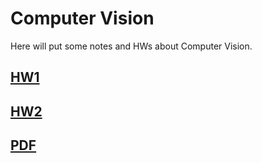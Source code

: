 # Computer Vision

Here will put some notes and HWs about Computer Vision.

## [HW1](./HW1)

## [HW2](./HW2)

## [PDF](https://mailntustedutw-my.sharepoint.com/:f:/g/personal/m11107309_ms_ntust_edu_tw/EtcOf2r-VR9Aj8uKVtT6pPAB2IkfIjCUSM4qKn7-L-q1wg?e=5b2JbD)
